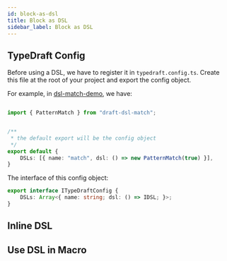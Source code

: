 ```yaml
---
id: block-as-dsl
title: Block as DSL
sidebar_label: Block as DSL
---
```


## TypeDraft Config

Before using a DSL, we have to register it in `typedraft.config.ts`. Create this file at the root of your project and export the config object. 

For example, in [dsl-match-demo](https://github.com/mistlog/dsl-match-demo/blob/master/typedraft.config.ts), we have:

```ts title="typedraft.config.ts"

import { PatternMatch } from "draft-dsl-match";


/**
 * the default export will be the config object
 */  
export default {
    DSLs: [{ name: "match", dsl: () => new PatternMatch(true) }],
}
```

The interface of this config object:

``` ts
export interface ITypeDraftConfig {
    DSLs: Array<{ name: string; dsl: () => IDSL; }>;
}
```

## Inline DSL

## Use DSL in Macro